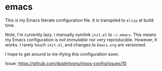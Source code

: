 # emacs

This is my Emacs literate configuration file. It is transpiled to `elisp` at build time.

Note, I'm currently lazy. I manually symlink `init.el` to `~/.emacs`. This means my Emacs configuration is *not immutable* nor very reproducible. However, it works. I rarely touch `init.el`, and changes to `Emacs.org` are versioned.

I hope to get around to nix-ifying this configuration soon. 

Issue: https://github.com/dustinlyons/nixos-config/issues/10
